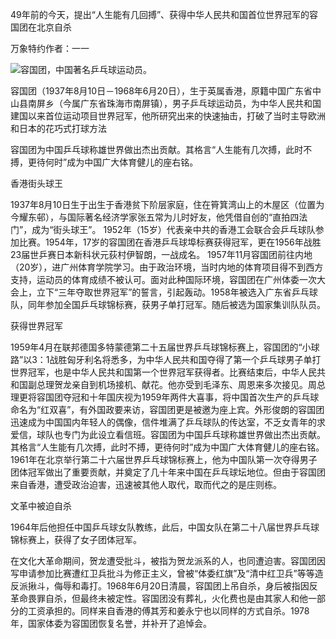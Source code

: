 49年前的今天，提出“人生能有几回搏”、获得中华人民共和国首位世界冠军的容国团在北京自杀

万象特约作者：一一



![容国团，中国著名乒乓球运动员。](D:\zhuj\历史上的今天\0619\容国团，中国著名乒乓球运动员。.jpg)

容国团（1937年8月10日－1968年6月20日），生于英属香港，原籍中国广东省中山县南屏乡（今属广东省珠海市南屏镇），男子乒乓球运动员，为中华人民共和国建国以来首位运动项目世界冠军，他所研究出来的快速抽击，打破了当时主导欧洲和日本的花巧式打球方法

容国团为中国乒乓球称雄世界做出杰出贡献。其格言“人生能有几次搏，此时不搏，更待何时”成为中国广大体育健儿的座右铭。

香港街头球王

1937年8月10日生于出生于香港贫下阶层家庭，住在筲箕湾山上的木屋区（位置为今耀东邨），与国际著名经济学家张五常为儿时好友，他凭借自创的“直拍四法门”，成为“街头球王”。
1952年（15岁）代表亲中共的香港工会联合会乒乓球队参加比赛。1954年，17岁的容国团在香港乒乓球埠标赛获得冠军，更在1956年战胜23届世乒赛日本新科状元荻村伊智朗，一战成名。
1957年11月容国团前往内地（20岁），进广州体育学院学习。由于政治环境，当时内地的体育项目得不到西方支持，运动员的体育成绩不被认可。面对此种国际环境，容国团在广州体委一次大会上，立下“三年夺取世界冠军”的誓言，引起轰动。1958年被选入广东省乒乓球队，同年参加全国乒乓球锦标赛，获男子单打冠军。随后被选为国家集训队队员。

获得世界冠军

1959年4月在联邦德国多特蒙德第二十五届世界乒乓球锦标赛上，容国团的“小球路”以3：1战胜匈牙利名将悉多，为中华人民共和国夺得了第一个乒乓球男子单打世界冠军，也是中华人民共和国第一个世界冠军获得者。比赛结束后，中华人民共和国副总理贺龙亲自到机场接机、献花。他亦受到毛泽东、周恩来多次接见。周总理更将容国团夺冠和十年国庆视为1959年两件大喜事，将中国首次生产的乒乓球命名为“红双喜”，有外国政要来访，容国团更是被邀为座上宾。外形俊朗的容国团迅速成为中国国内年轻人的偶像，信件堆满了乒乓球队的传达室，不乏女青年的求爱信，球队也专门为此设立看信班。容国团为中国乒乓球称雄世界做出杰出贡献。其格言“人生能有几次搏，此时不搏，更待何时”成为中国广大体育健儿的座右铭。
1961年在北京举行第二十六届世界乒乓球锦标赛上，他为中国队第一次夺得男子团体冠军做出了重要贡献，并奠定了几十年来中国在乒乓球坛地位。但由于容国团来自香港，遭受政治迫害，迅速被其他人取代，取而代之的是庄则栋。



文革中被迫自杀

1964年后他担任中国乒乓球女队教练，此后，中国女队在第二十八届世界乒乓球锦标赛上，获得了女子团体冠军。

在文化大革命期间，贺龙遭受批斗，被指为贺龙派系的人，也同遭迫害。容国团因写申请参加比赛遭红卫兵批斗为修正主义，曾被“体委红旗”及“清中红卫兵”等等造反派揪斗，侮辱和毒打。1968年6月20日清晨，容国团上吊自杀，身后被指因反革命畏罪自杀，但最终未被定性。容国团没有葬礼，火化费也是由其家人和他一部分的工资承担的。同样来自香港的傅其芳和姜永宁也以同样的方式自杀。1978年，国家体委为容国团恢复名誉，并补开了追悼会。